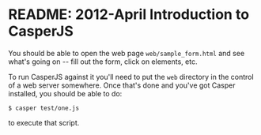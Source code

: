 # README: 2012-April Introduction to CasperJS

You should be able to open the web page `web/sample_form.html` and see
what's going on -- fill out the form, click on elements, etc. 

To run CasperJS against it you'll need to put the `web` directory
in the control of a web server somewhere. Once that's done and
you've got Casper installed, you should be able to do:

    $ casper test/one.js
    
to execute that script.    


